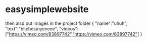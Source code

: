 # easysimplewebsite

then also put images in the project folder
{
  "name":"uhuh",
  "text":"bitches\\nyeeeee",
  "videos":["https://vimeo.com/83897742","https://vimeo.com/83897742"]
}